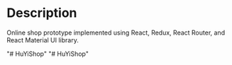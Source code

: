 # Description

Online shop prototype implemented using React, Redux, React Router, and React Material UI library. 
 

"# HuYiShop" 
"# HuYiShop" 
